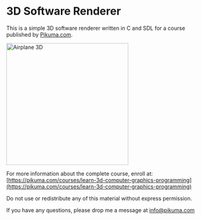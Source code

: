 # 3D Software Renderer

This is a simple 3D software renderer written in C and SDL for a course published by [Pikuma.com](https://pikuma.com).

<img src="https://s3.amazonaws.com/thinkific-import/167815/Vo1z1ns7Rr2xXh1jQ2gu_f117_gif" alt="Airplane 3D" width="320"/>

For more information about the complete course, enroll at:
[https://pikuma.com/courses/learn-3d-computer-graphics-programming](https://pikuma.com/courses/learn-3d-computer-graphics-programming)

Do not use or redistribute any of this material without express permission.

If you have any questions, please drop me a message at <a href="mailto:info@pikuma.com">info@pikuma.com</a>
